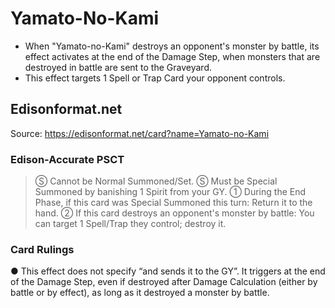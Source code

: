 # Yamato-No-Kami

*   When "Yamato-no-Kami" destroys an opponent's monster by battle, its effect activates at the end of the Damage Step, when monsters that are destroyed in battle are sent to the Graveyard.
*   This effect targets 1 Spell or Trap Card your opponent controls.

## Edisonformat.net

Source: https://edisonformat.net/card?name=Yamato-no-Kami

### Edison-Accurate PSCT

> Ⓢ Cannot be Normal Summoned/Set.
> Ⓢ Must be Special Summoned by banishing 1 Spirit from your GY.
> ① During the End Phase, if this card was Special Summoned this turn: Return it to the hand.
> ② If this card destroys an opponent's monster by battle: You can target 1 Spell/Trap they control; destroy it.

### Card Rulings

● This effect does not specify “and sends it to the GY”. It triggers at the end of the Damage Step, even if destroyed after Damage Calculation (either by battle or by effect), as long as it destroyed a monster by battle.
            